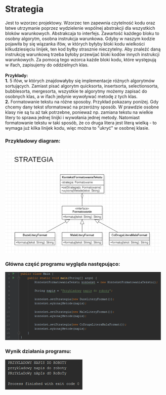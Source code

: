# Strategia

Jest to wzorzec projektowy. Wzorzec ten zapewnia czytelność kodu oraz łatwe utrzymanie poprzez wydzielenie wspólnej abstrakcji dla wszystkich bloków warunkowych. Abstrakcaja to interfejs. Zawartość każdego bloku to osobny algorytm, osobna instrukcja warunkowa. Gdyby w naszym kodzie pojawiła by się wiązanka ifów, w których byłyby bloki kodu wielkości kilkudziesięciu linijek, ten kod byłby strasznie nieczytelny. Aby znaleźć daną instrukcję warunkową trzeba byłoby przewijać bloki kodów innych instrukcji warunkowych. Za pomocą tego wzorca każde bloki kodu, które występują w ifach, zapisujemy do oddzielnych klas. </br> </br>
**Przykłady:**
</br>
**1.** 5 ifów, w których znajdowałyby się implementacje różnych algorytmów sortujących. Zamiast pisać algorytm quicksorta, insertsorta, selectionsorta, bubblesorta, mergesorta, wszystkie te algorytmy możemy zapisać do osobnych klas, a w ifach jedynie wywoływać metodę z tych klas. </br>
**2.** Formatowanie tekstu na różne sposoby. Przykład pokazany poniżej. Gdy chcemy dany tekst sformatować na przeróżny sposób. W prawdzie osobne klasy nie są tu aż tak potrzebne, ponieważ np. zamiana tekstu na wielkie litery to sprawa jednej linijki i wywołania jednej metody. Natomiast formatowanie tekstu w taki sposób, że co druga litera jest literą wielką - to wymaga już kilka linijek kodu, więc można to "ukryć" w osobnej klasie.

### Przykładowy diagram:
<p align="center">
 <img src="https://github.com/JakubMakaruk/UMCS/blob/master/23%20DAYS%20CHALLANGE%20WZORCOWY/Strategia/zdj/diagram.png" alt="zdj">
</p>

### Główna część programu wygląda następująco:
<p align="left">
 <img src="https://github.com/JakubMakaruk/UMCS/blob/master/23%20DAYS%20CHALLANGE%20WZORCOWY/Strategia/zdj/main1.png" alt="zdj">
</p>

### Wynik działania programu:
<p align="left">
 <img src="https://github.com/JakubMakaruk/UMCS/blob/master/23%20DAYS%20CHALLANGE%20WZORCOWY/Strategia/zdj/main2.png" alt="zdj">
</p>
